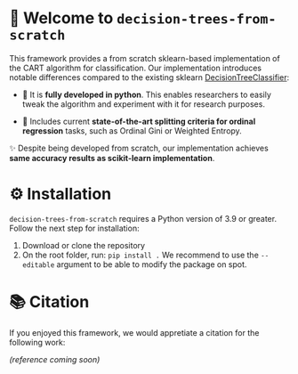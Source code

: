 
# :deciduous_tree: Welcome to `decision-trees-from-scratch`

This framework provides a from scratch sklearn-based implementation of the CART algorithm for classification. Our implementation introduces notable differences compared to the existing sklearn [DecisionTreeClassifier](https://scikit-learn.org/stable/modules/generated/sklearn.tree.DecisionTreeClassifier.html "DecisionTreeClassifier"):

* :rocket: It is **fully developed in python**. This enables researchers to easily tweak the algorithm and experiment with it for research purposes.

* :rocket: Includes current **state-of-the-art splitting criteria for ordinal regression** tasks, such as Ordinal Gini or Weighted Entropy.

:sparkles: Despite being developed from scratch, our implementation achieves **same accuracy results as scikit-learn implementation**.

# ⚙️ Installation

`decision-trees-from-scratch` requires a Python version of 3.9 or greater. Follow the next step for installation:

1. Download or clone the repository
2. On the root folder, run: `pip install .` We recommend to use the `--editable` argument to be able to modify the package on spot.

# 📚 Citation
If you enjoyed this framework, we would appretiate a citation for the following work:

*(reference coming soon)*
